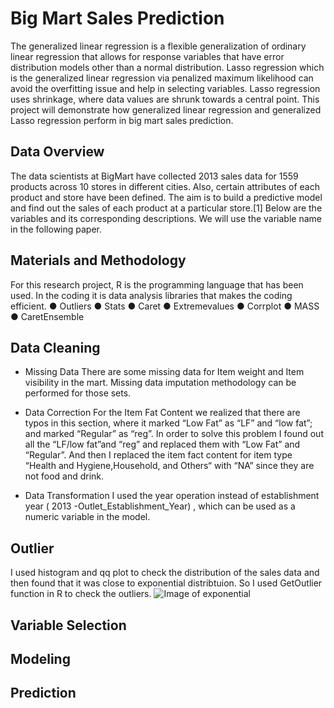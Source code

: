 # Big Mart Sales Prediction 
The generalized linear regression is a flexible generalization of ordinary linear regression that allows for response variables that have error distribution models other than a normal distribution. Lasso regression which is the generalized linear regression via penalized maximum likelihood can avoid the overfitting issue and help in selecting variables. Lasso regression uses shrinkage, where data values are shrunk towards a central point. This project will demonstrate how generalized linear regression and generalized Lasso regression perform in big mart sales prediction.

## Data Overview
The data scientists at BigMart have collected 2013 sales data for 1559 products across 10 stores in different cities. Also, certain attributes of each product and store have been defined. The aim is to build a predictive model and find out the sales of each product at a particular store.[1] Below are the variables and its corresponding descriptions. We will use the variable name in the following paper.

## Materials and Methodology
For this research project, R is the programming language that has been
used. In the coding it is data analysis libraries that makes the coding
efficient.
● Outliers
● Stats
● Caret
● Extremevalues
● Corrplot
● MASS
● CaretEnsemble

## Data Cleaning
* Missing Data
There are some missing data for Item weight and Item visibility in the mart. Missing data imputation methodology can be performed for those sets.

* Data Correction
For the Item Fat Content we realized that there are typos in this section, where it marked “Low Fat” as “LF” and “low fat”; and marked “Regular” as “reg”. In order to solve this problem I found out all the “LF/low fat”and “reg” and replaced them with “Low Fat” and “Regular”. And then I replaced the item fact content for item type “Health and Hygiene,Household, and Others“ with “NA” since they are not food and drink.

* Data Transformation
I used the year operation instead of establishment year ( 2013 -Outlet_Establishment_Year) , which can be used as a numeric variable in the model.

## Outlier
I used histogram and qq plot to check the distribution of the sales data and then found that it was close to exponential distribtuion. So I used GetOutlier function in R to check the outliers. 
![Image of exponential](https://github.com/williamcheng200102/Big-Mart-Sales/blob/master/Image/exponential%20qq%20plot.jpg)

## Variable Selection

## Modeling

## Prediction



